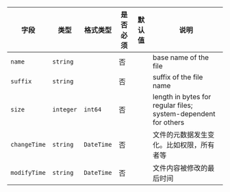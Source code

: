 | 字段 | 类型 | 格式类型 | 是否必须 | 默认值 | 说明 |
|---|---|---|---|---|---|
| `name` | `string` |  | 否 |  | base name of the file |
| `suffix` | `string` |  | 否 |  | suffix of the file name |
| `size` | `integer` | `int64` | 否 |  | length in bytes for regular files; system-dependent for others |
| `changeTime` | `string` | `DateTime` | 否 |  | 文件的元数据发生变化。比如权限，所有者等 |
| `modifyTime` | `string` | `DateTime` | 否 |  | 文件内容被修改的最后时间 |
